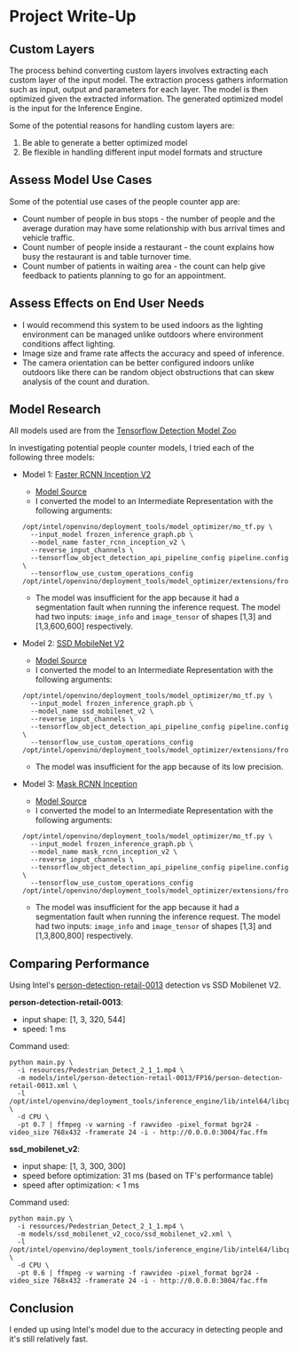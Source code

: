 # Project Write-Up

## Custom Layers

The process behind converting custom layers involves extracting each custom layer of the input model.
The extraction process gathers information such as input, output and parameters for each layer.
The model is then optimized given the extracted information.
The generated optimized model is the input for the Inference Engine.

Some of the potential reasons for handling custom layers are:
1. Be able to generate a better optimized model
2. Be flexible in handling different input model formats and structure


## Assess Model Use Cases

Some of the potential use cases of the people counter app are:
* Count number of people in bus stops - the number of people and the average duration may have some relationship with bus arrival times and vehicle traffic.
* Count number of people inside a restaurant - the count explains how busy the restaurant is and table turnover time.
* Count number of patients in waiting area - the count can help give feedback to patients planning to go for an appointment.


## Assess Effects on End User Needs

* I would recommend this system to be used indoors as the lighting environment can be managed unlike outdoors where environment conditions affect lighting.
* Image size and frame rate affects the accuracy and speed of inference.
* The camera orientation can be better configured indoors unlike outdoors like there can be random object obstructions that can skew analysis of the count and duration.

## Model Research

All models used are from the [Tensorflow Detection Model Zoo](https://github.com/tensorflow/models/blob/master/research/object_detection/g3doc/detection_model_zoo.md)

In investigating potential people counter models, I tried each of the following three models:

- Model 1: [Faster RCNN Inception V2](https://github.com/joseph-d-p/people-counter-app/tree/master/models/faster_rcnn_inception_v2_coco)
  - [Model Source](http://download.tensorflow.org/models/object_detection/faster_rcnn_inception_v2_coco_2018_01_28.tar.gz)
  - I converted the model to an Intermediate Representation with the following arguments:
  ```
  /opt/intel/openvino/deployment_tools/model_optimizer/mo_tf.py \
    --input_model frozen_inference_graph.pb \
    --model_name faster_rcnn_inception_v2 \
    --reverse_input_channels \
    --tensorflow_object_detection_api_pipeline_config pipeline.config \
    --tensorflow_use_custom_operations_config /opt/intel/openvino/deployment_tools/model_optimizer/extensions/front/tf/faster_rcnn_support.json
  ```
  - The model was insufficient for the app because it had a segmentation fault when running the inference request. The model had two inputs: `image_info` and `image_tensor` of shapes [1,3] and [1,3,600,600] respectively.
  
- Model 2: [SSD MobileNet V2](https://github.com/joseph-d-p/people-counter-app/tree/master/models/ssd_mobilenet_v2_coco)
  - [Model Source](http://download.tensorflow.org/models/object_detection/ssd_mobilenet_v2_coco_2018_03_29.tar.gz)
  - I converted the model to an Intermediate Representation with the following arguments:
  ```
  /opt/intel/openvino/deployment_tools/model_optimizer/mo_tf.py \
    --input_model frozen_inference_graph.pb \
    --model_name ssd_mobilenet_v2 \
    --reverse_input_channels \
    --tensorflow_object_detection_api_pipeline_config pipeline.config \
    --tensorflow_use_custom_operations_config /opt/intel/openvino/deployment_tools/model_optimizer/extensions/front/tf/ssd_v2_support.json
  ```
  - The model was insufficient for the app because of its low precision.

- Model 3: [Mask RCNN Inception](https://github.com/joseph-d-p/people-counter-app/tree/master/models/mask_rcnn_inception_v2_coco)
  - [Model Source](http://download.tensorflow.org/models/object_detection/mask_rcnn_inception_v2_coco_2018_01_28.tar.gz)
  - I converted the model to an Intermediate Representation with the following arguments:
  ```
  /opt/intel/openvino/deployment_tools/model_optimizer/mo_tf.py \
    --input_model frozen_inference_graph.pb \
    --model_name mask_rcnn_inception_v2 \
    --reverse_input_channels \
    --tensorflow_object_detection_api_pipeline_config pipeline.config \
    --tensorflow_use_custom_operations_config /opt/intel/openvino/deployment_tools/model_optimizer/extensions/front/tf/mask_rcnn_support.json
  ```
  - The model was insufficient for the app because it had a segmentation fault when running the inference request. The model had two inputs: `image_info` and `image_tensor` of shapes [1,3] and [1,3,800,800] respectively.

## Comparing Performance

Using Intel's [person-detection-retail-0013](https://docs.openvinotoolkit.org/2018_R5/_docs_Retail_object_detection_pedestrian_rmnet_ssd_0013_caffe_desc_person_detection_retail_0013.html) detection vs SSD Mobilenet V2.

**person-detection-retail-0013**:
- input shape: [1, 3, 320, 544]
- speed: 1 ms

Command used:
```
python main.py \
  -i resources/Pedestrian_Detect_2_1_1.mp4 \
  -m models/intel/person-detection-retail-0013/FP16/person-detection-retail-0013.xml \
  -l /opt/intel/openvino/deployment_tools/inference_engine/lib/intel64/libcpu_extension.dylib \
  -d CPU \
  -pt 0.7 | ffmpeg -v warning -f rawvideo -pixel_format bgr24 -video_size 768x432 -framerate 24 -i - http://0.0.0.0:3004/fac.ffm
```

**ssd_mobilenet_v2**:
- input shape: [1, 3, 300, 300]
- speed before optimization: 31 ms (based on TF's performance table)
- speed after optimization: < 1 ms

Command used:
```
python main.py \
  -i resources/Pedestrian_Detect_2_1_1.mp4 \
  -m models/ssd_mobilenet_v2_coco/ssd_mobilenet_v2.xml \
  -l /opt/intel/openvino/deployment_tools/inference_engine/lib/intel64/libcpu_extension.dylib \
  -d CPU \
  -pt 0.6 | ffmpeg -v warning -f rawvideo -pixel_format bgr24 -video_size 768x432 -framerate 24 -i - http://0.0.0.0:3004/fac.ffm
```

## Conclusion

I ended up using Intel's model due to the accuracy in detecting people and it's still relatively fast.
